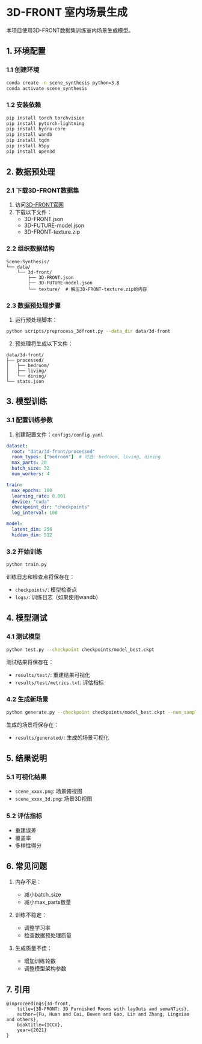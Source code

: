 # 3D-FRONT 室内场景生成

本项目使用3D-FRONT数据集训练室内场景生成模型。

## 1. 环境配置

### 1.1 创建环境
```bash
conda create -n scene_synthesis python=3.8
conda activate scene_synthesis
```

### 1.2 安装依赖
```bash
pip install torch torchvision
pip install pytorch-lightning
pip install hydra-core
pip install wandb
pip install tqdm
pip install h5py
pip install open3d
```

## 2. 数据预处理

### 2.1 下载3D-FRONT数据集
1. 访问[3D-FRONT官网](https://tianchi.aliyun.com/specials/promotion/alibaba-3d-scene-dataset)
2. 下载以下文件：
   - 3D-FRONT.json
   - 3D-FUTURE-model.json
   - 3D-FRONT-texture.zip

### 2.2 组织数据结构
```
Scene-Synthesis/
└── data/
    └── 3d-front/
        ├── 3D-FRONT.json
        ├── 3D-FUTURE-model.json
        └── texture/  # 解压3D-FRONT-texture.zip的内容
```

### 2.3 数据预处理步骤
1. 运行预处理脚本：
```bash
python scripts/preprocess_3dfront.py --data_dir data/3d-front
```

2. 预处理将生成以下文件：
```
data/3d-front/
├── processed/
│   ├── bedroom/
│   ├── living/
│   └── dining/
└── stats.json
```

## 3. 模型训练

### 3.1 配置训练参数
1. 创建配置文件：`configs/config.yaml`
```yaml
dataset:
  root: "data/3d-front/processed"
  room_types: ["bedroom"]  # 可选: bedroom, living, dining
  max_parts: 20
  batch_size: 32
  num_workers: 4

train:
  max_epochs: 100
  learning_rate: 0.001
  device: "cuda"
  checkpoint_dir: "checkpoints"
  log_interval: 100

model:
  latent_dim: 256
  hidden_dim: 512
```

### 3.2 开始训练
```bash
python train.py
```

训练日志和检查点将保存在：
- `checkpoints/`: 模型检查点
- `logs/`: 训练日志（如果使用wandb）

## 4. 模型测试

### 4.1 测试模型
```bash
python test.py --checkpoint checkpoints/model_best.ckpt
```

测试结果将保存在：
- `results/test/`: 重建结果可视化
- `results/test/metrics.txt`: 评估指标

### 4.2 生成新场景
```bash
python generate.py --checkpoint checkpoints/model_best.ckpt --num_samples 10
```

生成的场景将保存在：
- `results/generated/`: 生成的场景可视化

## 5. 结果说明

### 5.1 可视化结果
- `scene_xxxx.png`: 场景俯视图
- `scene_xxxx_3d.png`: 场景3D视图

### 5.2 评估指标
- 重建误差
- 覆盖率
- 多样性得分

## 6. 常见问题

1. 内存不足：
   - 减小batch_size
   - 减小max_parts数量

2. 训练不稳定：
   - 调整学习率
   - 检查数据预处理质量

3. 生成质量不佳：
   - 增加训练轮数
   - 调整模型架构参数

## 7. 引用
```
@inproceedings{3d-front,
    title={3D-FRONT: 3D Furnished Rooms with layOuts and semaNTics},
    author={Fu, Huan and Cai, Bowen and Gao, Lin and Zhang, Lingxiao and others},
    booktitle={ICCV},
    year={2021}
}
```
